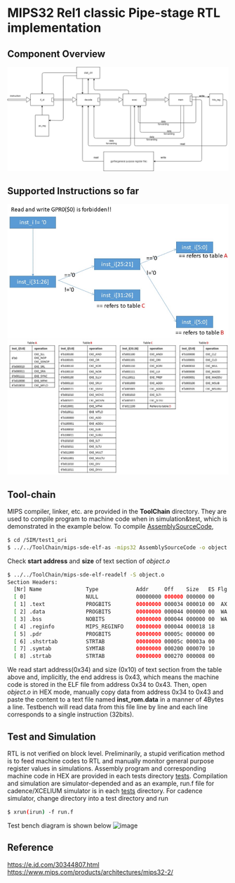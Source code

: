 # MIPS32 Rel1 classic Pipe-stage RTL implementation

## Component Overview
![image](https://github.com/HaogeL/MIPSCPU/raw/master/DOC/img/DiagramOverview.png)
## Supported Instructions so far
![image](https://github.com/HaogeL/MIPSCPU/raw/master/DOC/img/InstructionDecodePath.jpg)
![image](https://github.com/HaogeL/MIPSCPU/raw/master/DOC/img/InstructionDecodeTable.jpg)
## Tool-chain
MIPS compiler, linker, etc. are provided in the **ToolChain** directory. They are used to compile program to machine code when in simulation&test, which is demonstrated in the example below.
To compile [AssemblySourceCode](https://github.com/HaogeL/MIPSCPU/blob/master/SIM/test1_ori/AssemblySourceCode),
```sh
$ cd /SIM/test1_ori
$ ../../ToolChain/mips-sde-elf-as -mips32 AssemblySourceCode -o object.o
```
Check **start address** and **size** of text section of _object.o_
```sh
$ ../../ToolChain/mips-sde-elf-readelf -S object.o
Section Headers:
  [Nr] Name              Type            Addr     Off    Size   ES Flg Lk Inf Al
  [ 0]                   NULL            00000000 000000 000000 00      0   0  0
  [ 1] .text             PROGBITS        00000000 000034 000010 00  AX  0   0  4
  [ 2] .data             PROGBITS        00000000 000044 000000 00  WA  0   0  1
  [ 3] .bss              NOBITS          00000000 000044 000000 00  WA  0   0  1
  [ 4] .reginfo          MIPS_REGINFO    00000000 000044 000018 18      0   0  4
  [ 5] .pdr              PROGBITS        00000000 00005c 000000 00      0   0  4
  [ 6] .shstrtab         STRTAB          00000000 00005c 00003a 00      0   0  1
  [ 7] .symtab           SYMTAB          00000000 000200 000070 10      8   6  4
  [ 8] .strtab           STRTAB          00000000 000270 000008 00      0   0  1
```
We read start address(0x34) and size (0x10) of text section from the table above and, implicitly, the end address is 0x43, which means the machine code is stored in the ELF file from address 0x34 to 0x43. Then, open _object.o_ in HEX mode, manually copy data from address 0x34 to 0x43 and paste the content to a text file named **inst_rom.data** in a manner of 4Bytes a line. Testbench will read data from this file line by line and each line corresponds to a single instruction (32bits).
## Test and Simulation
RTL is not verified on block level. Preliminarily, a stupid verification method is to feed machine codes to RTL and manually monitor general purpose register values in simulations. Assembly program and corresponding machine code in HEX are provided in each tests directory [tests](https://github.com/HaogeL/MIPSCPU/tree/master/SIM). Compilation and simulation are simulator-depended and as an example, run.f file for cadence/XCELIUM simulator is in each [tests](https://github.com/HaogeL/MIPSCPU/tree/master/SIM) directory.
For cadence simulator, change directory into a test directory and run
```sh
$ xrun(irun) -f run.f
```
Test bench diagram is shown below
![image](https://github.com/HaogeL/MIPSCPU/raw/master/DOC/img/tb_topDiagram.png.jpg)
## Reference
https://e.jd.com/30344807.html
https://www.mips.com/products/architectures/mips32-2/
